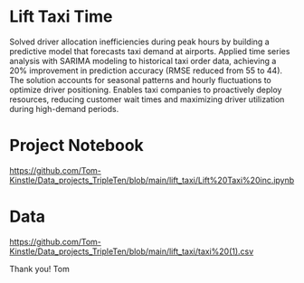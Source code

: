 # Lift Taxi Time 

Solved driver allocation inefficiencies during peak hours by building a predictive model that forecasts taxi demand at airports. Applied time series analysis with SARIMA modeling to historical taxi order data, achieving a 20% improvement in prediction accuracy (RMSE reduced from 55 to 44). The solution accounts for seasonal patterns and hourly fluctuations to optimize driver positioning. Enables taxi companies to proactively deploy resources, reducing customer wait times and maximizing driver utilization during high-demand periods.

# Project Notebook 
https://github.com/Tom-Kinstle/Data_projects_TripleTen/blob/main/lift_taxi/Lift%20Taxi%20inc.ipynb

# Data

https://github.com/Tom-Kinstle/Data_projects_TripleTen/blob/main/lift_taxi/taxi%20(1).csv

Thank you! Tom
